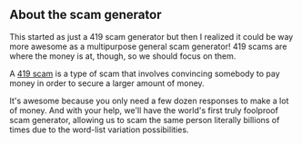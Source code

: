 About the scam generator
-----

This started as just a 419 scam generator but then I realized it could be way
more awesome as a multipurpose general scam generator!  419 scams are where the
money is at, though, so we should focus on them.

A [419 scam](http://en.wikipedia.org/wiki/419_scams) is a type of scam that
involves convincing somebody to pay money in order to secure a larger amount
of money.

It's awesome because you only need a few dozen responses to make a lot of
money.  And with your help, we'll have the world's first truly foolproof scam
generator, allowing us to scam the same person literally billions of times
due to the word-list variation possibilities.
